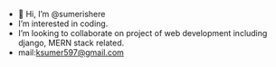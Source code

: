 - 👋 Hi, I’m @sumerishere
- I’m interested in coding.
- I’m looking to collaborate on project of web development including django, MERN stack related.
- mail:ksumer597@gmail.com

<!---
sumerishere/sumerishere is a ✨ special ✨ repository because its `README.md` (this file) appears on your GitHub profile.
You can click the Preview link to take a look at your changes.
--->
